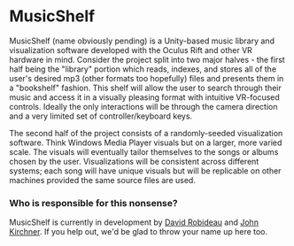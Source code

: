 # MusicShelf 

MusicShelf (name obviously pending) is a Unity-based music library and visualization software developed with the Oculus Rift and other VR hardware in mind. Consider the project split into two major halves - the first half being the "library" portion which reads, indexes, and stores all of the user's desired mp3 (other formats too hopefully) files and presents them in a "bookshelf" fashion. This shelf will allow the user to search through their music and access it in a visually pleasing format with intuitive VR-focused controls. Ideally the only interactions will be through the camera direction and a very limited set of controller/keyboard keys.

The second half of the project consists of a randomly-seeded visualization software. Think Windows Media Player visuals but on a larger, more varied scale. The visuals will eventually tailor themselves to the songs or albums chosen by the user. Visualizations will be consistent across different systems; each song will have unique visuals but will be replicable on other machines provided the same source files are used.

### Who is responsible for this nonsense?

MusicShelf is currently in development by [David Robideau](https://github.com/robideau) and [John Kirchner](https://github.com/Jjjohn). If you help out, we'd be glad to throw your name up here too.
